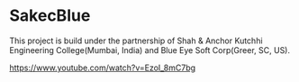 # SakecBlue

This project is build under the partnership of Shah & Anchor Kutchhi Engineering College(Mumbai, India) and Blue Eye Soft Corp(Greer, SC, US).

https://www.youtube.com/watch?v=EzoI_8mC7bg


